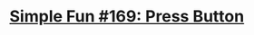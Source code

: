 # [Simple Fun #169: Press Button](https://www.codewars.com/kata/simple-fun-number-169-press-button/)
